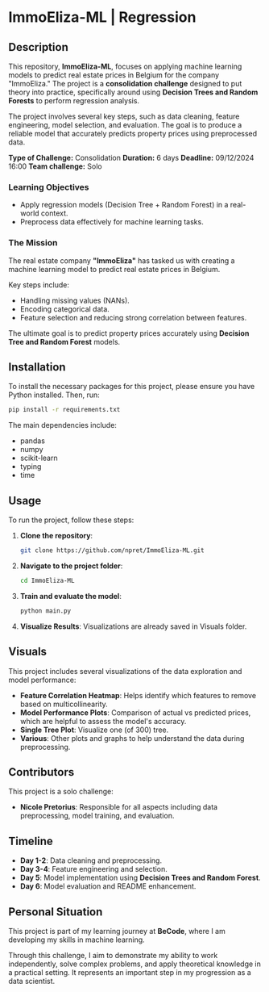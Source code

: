 # ImmoEliza-ML | Regression

## Description

This repository, **ImmoEliza-ML**, focuses on applying machine learning models to predict real estate prices in Belgium for the company "ImmoEliza." The project is a **consolidation challenge** designed to put theory into practice, specifically around using **Decision Trees and Random Forests** to perform regression analysis.

The project involves several key steps, such as data cleaning, feature engineering, model selection, and evaluation. The goal is to produce a reliable model that accurately predicts property prices using preprocessed data.

**Type of Challenge:** Consolidation 
**Duration:** 6 days 
**Deadline:** 09/12/2024 16:00 
**Team challenge:** Solo

### Learning Objectives
- Apply regression models (Decision Tree + Random Forest) in a real-world context.
- Preprocess data effectively for machine learning tasks.

### The Mission
The real estate company **"ImmoEliza"** has tasked us with creating a machine learning model to predict real estate prices in Belgium. 

Key steps include:
- Handling missing values (NANs).
- Encoding categorical data.
- Feature selection and reducing strong correlation between features.

The ultimate goal is to predict property prices accurately using **Decision Tree and Random Forest** models.

## Installation
To install the necessary packages for this project, please ensure you have Python installed. Then, run:

```bash
pip install -r requirements.txt
```
The main dependencies include:
- pandas
- numpy
- scikit-learn
- typing
- time

## Usage
To run the project, follow these steps:

1. **Clone the repository**:
   ```bash
   git clone https://github.com/npret/ImmoEliza-ML.git
   ```
2. **Navigate to the project folder**:
   ```bash
   cd ImmoEliza-ML
   ```
3. **Train and evaluate the model**:
   ```bash
   python main.py
   ```
4. **Visualize Results**:
   Visualizations are already saved in Visuals folder.

## Visuals
This project includes several visualizations of the data exploration and model performance:
- **Feature Correlation Heatmap**: Helps identify which features to remove based on multicollinearity.
- **Model Performance Plots**: Comparison of actual vs predicted prices, which are helpful to assess the model's accuracy.
- **Single Tree Plot**: Visualize one (of 300) tree.
- **Various**: Other plots and graphs to help understand the data during preprocessing.

## Contributors
This project is a solo challenge:
- **Nicole Pretorius**: Responsible for all aspects including data preprocessing, model training, and evaluation.

## Timeline
- **Day 1-2**: Data cleaning and preprocessing.
- **Day 3-4**: Feature engineering and selection.
- **Day 5**: Model implementation using **Decision Trees and Random Forest**.
- **Day 6**: Model evaluation and README enhancement.

## Personal Situation
This project is part of my learning journey at **BeCode**, where I am developing my skills in machine learning.

Through this challenge, I aim to demonstrate my ability to work independently, solve complex problems, and apply theoretical knowledge in a practical setting. It represents an important step in my progression as a data scientist.


